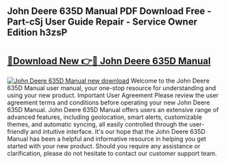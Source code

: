 ## John Deere 635D Manual PDF Download Free - Part-cSj User Guide Repair - Service Owner Edition h3zsP

# <h2><a href="http://bc94537.oget.top/?id=John+Deere+635D+Manual">🔗Download New 👉🔴 John Deere 635D Manual</a></h2>

[![John Deere 635D Manual new download](https://i.imgur.com/5g1atiW.png)](http://bc94537.oget.top/?id=John+Deere+635D+Manual)
Welcome to the John Deere 635D Manual user manual, your one-stop resource for understanding and using your new product. Important User Agreement Please review the user agreement terms and conditions before operating your new John Deere 635D Manual. John Deere 635D Manual offers users an extensive range of advanced features, including geolocation, smart alerts, customizable themes, and automatic syncing, all easily controlled through the user-friendly and intuitive interface. It's our hope that the John Deere 635D Manual has been a helpful and informative resource in helping you get started with your new product. Should you require any assistance or clarification, please do not hesitate to contact our customer support team.
